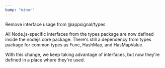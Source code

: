 ```yaml
---
bump: "minor"
---
```


Remove interface usage from @appsignal/types

All Node.js-specific interfaces from the types package are now defined
inside the nodejs core package. There's still a dependency from types
package for common types as Func, HashMap, and HasMapValue.

With this change, we keep taking advantage of interfaces, but now they're
defined in a place where they're used.
